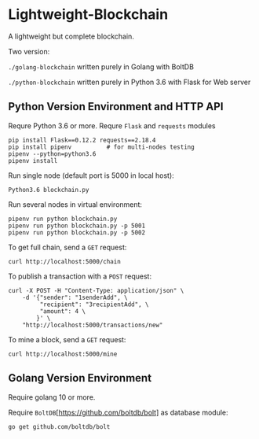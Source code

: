 # Lightweight-Blockchain
A lightweight but complete blockchain.

Two version:

`./golang-blockchain` written purely in Golang with BoltDB

`./python-blockchain` written purely in Python 3.6 with Flask for Web server


## Python Version Environment and HTTP API

Requre Python 3.6 or more. Requre `Flask` and `requests` modules

```
pip install Flask==0.12.2 requests==2.18.4
pip install pipenv          # for multi-nodes testing 
pipenv --python=python3.6
pipenv install
```

Run single node (default port is 5000 in local host):

```
Python3.6 blockchain.py
```

Run several nodes in virtual environment:
```
pipenv run python blockchain.py
pipenv run python blockchain.py -p 5001
pipenv run python blockchain.py -p 5002
```

To get full chain, send a `GET` request:

```
curl http://localhost:5000/chain
```

To publish a transaction with a `POST` request:

```
curl -X POST -H "Content-Type: application/json" \
    -d '{"sender": "1senderAdd", \
         "recipient": "3recipientAdd", \
         "amount": 4 \
        }' \
    "http://localhost:5000/transactions/new"
```

To mine a block, send a `GET` request:
```
curl http://localhost:5000/mine
```


## Golang Version Environment
Require golang 10 or more.

Require `BoltDB`[https://github.com/boltdb/bolt] as database module:
```
go get github.com/boltdb/bolt
```

